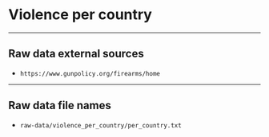 # Violence per country

---

## Raw data external sources

* `https://www.gunpolicy.org/firearms/home`

---

## Raw data file names

* `raw-data/violence_per_country/per_country.txt`
 
